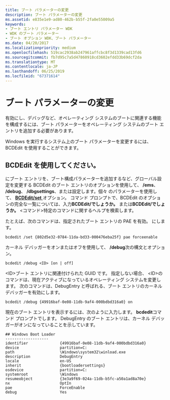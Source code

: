 ```yaml
---
title: ブート パラメーターの変更
description: ブート パラメーターの変更
ms.assetid: e835e1e9-ad80-462b-b55f-2fa0e55009a5
keywords:
- ブート エントリ パラメーター WDK
- WDK のブート パラメーター
- ブート オプション WDK、ブート パラメーター
ms.date: 04/20/2017
ms.localizationpriority: medium
ms.openlocfilehash: 519cac2938ab247961affcbc8f3d1339cad13fd6
ms.sourcegitcommit: fb7d95c7a5d47860918cd3602efdd33b69dcf2da
ms.translationtype: MT
ms.contentlocale: ja-JP
ms.lasthandoff: 06/25/2019
ms.locfileid: "67371614"
---
```

# <a name="changing-boot-parameters"></a>ブート パラメーターの変更

有効にし、デバッグなど、オペレーティング システムのブートに関連する機能を構成するには、ブート パラメーターをオペレーティング システムのブート エントリを追加する必要があります。

Windows を実行するシステム上のブート パラメーターを変更するには、BCDEdit を使用することができます。

## <a name="span-idusingbcdeditspanspan-idusingbcdeditspanusing-bcdedit"></a><span id="using_bcdedit"></span><span id="USING_BCDEDIT"></span>BCDEdit を使用してください。

にブート エントリを、ブート構成パラメーターを追加するなど、グローバル設定を変更する BCDEdit のブート エントリのオプションを使用して、 **/ems**、 **/debug**、 **/dbgsettings**、または設定します。個々 のパラメーターを使用して、 [ **BCDEdit/set** ](https://docs.microsoft.com/windows-hardware/drivers/devtest/bcdedit--set)オプション。 コマンド プロンプトで、BCDEdit のオプションの完全な一覧については、入力**BCDEdit/でしょうか。** または**BCDEdit/でしょうか。** &lt;コマンド&gt;特定のコマンドに関するヘルプを検索します。

たとえば、次のコマンドは、指定されたブート エントリの PAE を有効。 にします。

```
bcdedit /set {802d5e32-0784-11da-bd33-000476eba25f} pae forceenable
```

カーネル デバッガーをオンまたはオフを使用して、 **/debug**次の構文とオプション。

```
bcdedit /debug <ID> [on | off]
```

&lt;ID&gt;ブート エントリに関連付けられた GUID です。 指定しない場合、 &lt;ID&gt;のコマンドは、現在アクティブになっているオペレーティング システムを変更します。 次のコマンドは、DebugEntry と呼ばれる、ブート エントリのカーネル デバッガーを有効にします。

```
bcdedit /debug {49916baf-0e08-11db-9af4-000bdbd316a0} on
```

現在のブート エントリを表示するには、次のように入力します。 **bcdedit**コマンド プロンプトでします。 DebugEntry のブート エントリは、カーネル デバッガーがオンになっていることを示しています。

```
## Windows Boot Loader
-------------------
identifier              {49916baf-0e08-11db-9af4-000bdbd316a0}
device                  partition=C:
path                    \Windows\system32\winload.exe
description             DebugEntry
locale                  en-US
inherit                 {bootloadersettings}
osdevice                partition=C:
systemroot              \Windows
resumeobject            {3e3a9f69-024a-11db-b5fc-a50a1ad8a70e}
nx                      OptIn
pae                     ForceEnable
debug                   Yes
```
